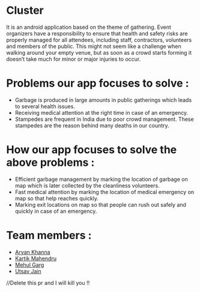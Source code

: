 # Cluster
It is an android application based on the theme of gathering. Event organizers have a responsibility to ensure that health and safety risks are properly managed for all attendees, including staff, contractors, volunteers and members of the public. This might not seem like a challenge when walking around your empty venue, but as soon as a crowd starts forming it doesn’t take much for minor or major injuries to occur.

# Problems our app focuses to solve :
- Garbage is produced in large amounts in public gatherings which leads to several health issues.
- Receiving medical attention at the right time in case of an emergency.
- Stampedes are frequent in India due to poor crowd management. These stampedes are the reason behind many deaths in our country.

# How our app focuses to solve the above problems :
- Efficient garbage management by marking the location of garbage on map which is later collected by the cleanliness volunteers.
- Fast medical attention by marking the location of medical emergency on map so that help reaches quickly.
- Marking exit locations on map so that people can rush out safely and quickly in case of an emergency.

# Team members :
- [Aryan Khanna](https://github.com/Netfreak21)
- [Kartik Mahendru](https://github.com/kartikMahendru)
- [Mehul Garg](https://github.com/gargmehul10)
- [Utsav Jain](https://github.com/Utsavjain4561)

//Delete this pr and I will kill you !!
